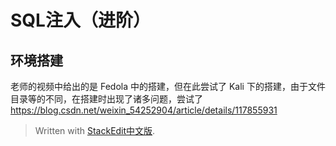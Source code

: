 
# SQL注入（进阶）

## 环境搭建

老师的视频中给出的是 Fedola 中的搭建，但在此尝试了 Kali 下的搭建，由于文件目录等的不同，在搭建时出现了诸多问题，尝试了
https://blog.csdn.net/weixin_54252904/article/details/117855931


> Written with [StackEdit中文版](https://stackedit.cn/).
<!--stackedit_data:
eyJoaXN0b3J5IjpbMTY4NzU0NTA3NSwxNzMyNjc2MTg4XX0=
-->